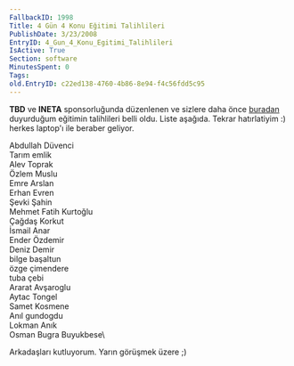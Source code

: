 ```yaml
---
FallbackID: 1998
Title: 4 Gün 4 Konu Eğitimi Talihlileri
PublishDate: 3/23/2008
EntryID: 4_Gun_4_Konu_Egitimi_Talihlileri
IsActive: True
Section: software
MinutesSpent: 0
Tags: 
old.EntryID: c22ed138-4760-4b86-8e94-f4c56fdd5c95
---
```

**TBD** ve **INETA** sponsorluğunda düzenlenen ve sizlere daha önce
[buradan](http://daron.yondem.com/tr/post/bfb7add2-9b32-462a-b833-99047fd31ffc)
duyurduğum eğitimin talihlileri belli oldu. Liste aşağıda. Tekrar
hatırlatiyim :) herkes laptop'ı ile beraber geliyor.

Abdullah Düvenci\
Tarım emlik\
Alev Toprak\
Özlem Muslu\
Emre Arslan\
Erhan Evren\
Şevki Şahin\
Mehmet Fatih Kurtoğlu\
Çağdaş Korkut\
İsmail Anar\
Ender Özdemir\
Deniz Demir\
bilge başaltun\
özge çimendere\
tuba çebi\
Ararat Avşaroglu\
Aytac Tongel\
Samet Kosmene\
Anıl gundogdu\
Lokman Anık\
Osman Bugra Buyukbese\

Arkadaşları kutluyorum. Yarın görüşmek üzere ;)


